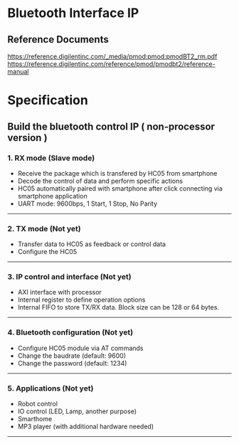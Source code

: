 # Bluetooth Interface IP
## Reference Documents
https://reference.digilentinc.com/_media/pmod:pmod:pmodBT2_rm.pdf 
https://reference.digilentinc.com/reference/pmod/pmodbt2/reference-manual

# Specification
## Build the bluetooth control IP ( non-processor version )
### 1. RX mode (Slave mode)
 - Receive the package which is transfered by HC05 from smartphone
 - Decode the control of data and perform specific actions
 - HC05 automatically paired with smartphone after click connecting via smartphone application
 - UART mode: 9600bps, 1 Start, 1 Stop, No Parity
-----------
### 2. TX mode (Not yet)
 - Transfer data to HC05 as feedback or control data
 - Configure the HC05
-----------
### 3. IP control and interface (Not yet)
 - AXI interface with processor
 - Internal register to define operation options
 - Internal FIFO to store TX/RX data. Block size can be 128 or 64 bytes.
-----------
### 4. Bluetooth configuration (Not yet)
 - Configure HC05 module via AT commands
 - Change the baudrate (default: 9600)
 - Change the password (default: 1234)
-----------
### 5. Applications (Not yet)
 - Robot control
 - IO control (LED, Lamp, another purpose)
 - Smarthome
 - MP3 player (with additional hardware needed)

-----------------------------------------------------------------------
